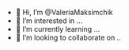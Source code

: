 - 👋 Hi, I’m @ValeriaMaksimchik
- 👀 I’m interested in ...
- 🌱 I’m currently learning ...
- 💞️ I’m looking to collaborate on ..


<!---
ValeriaMaksimchik/ValeriaMaksimchik is a ✨ special ✨ repository because its `README.md` (this file) appears on your GitHub profile.
You can click the Preview link to take a look at your changes.
--->
